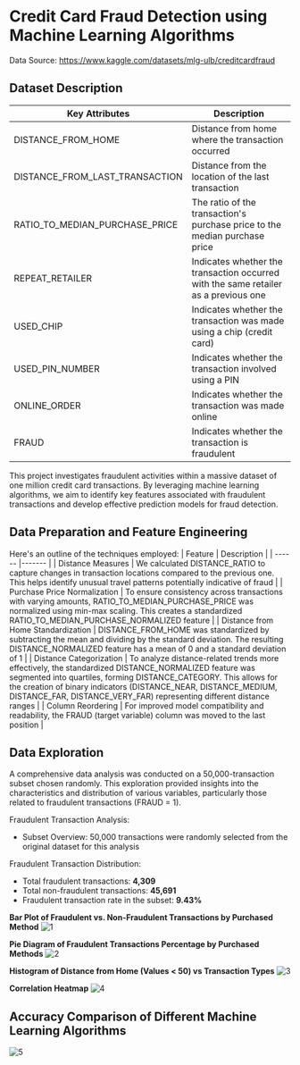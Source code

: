 # Credit Card Fraud Detection using Machine Learning Algorithms

Data Source: https://www.kaggle.com/datasets/mlg-ulb/creditcardfraud

## **Dataset Description**
| Key Attributes | Description |
|--------------|-----------|
| DISTANCE_FROM_HOME | Distance from home where the transaction occurred |
| DISTANCE_FROM_LAST_TRANSACTION | Distance from the location of the last transaction |
| RATIO_TO_MEDIAN_PURCHASE_PRICE | The ratio of the transaction's purchase price to the median purchase price |
| REPEAT_RETAILER | Indicates whether the transaction occurred with the same retailer as a previous one |
| USED_CHIP | Indicates whether the transaction was made using a chip (credit card) |
| USED_PIN_NUMBER | Indicates whether the transaction involved using a PIN |
| ONLINE_ORDER | Indicates whether the transaction was made online |
| FRAUD | Indicates whether the transaction is fraudulent | 

This project investigates fraudulent activities within a massive dataset of one million credit card transactions. By leveraging machine learning algorithms, we aim to identify key features associated with fraudulent transactions and develop effective prediction models for fraud detection.

## **Data Preparation and Feature Engineering**
Here's an outline of the techniques employed:
  | Feature | Description |
  | ------ |------- |
  | Distance Measures | We calculated DISTANCE_RATIO to capture changes in transaction locations compared to the previous one. This helps identify unusual travel patterns potentially indicative of fraud | 
  | Purchase Price Normalization | To ensure consistency across transactions with varying amounts, RATIO_TO_MEDIAN_PURCHASE_PRICE was normalized using min-max scaling. This creates a standardized RATIO_TO_MEDIAN_PURCHASE_NORMALIZED feature |
  | Distance from Home Standardization | DISTANCE_FROM_HOME was standardized by subtracting the mean and dividing by the standard deviation. The resulting DISTANCE_NORMALIZED feature has a mean of 0 and a standard deviation of 1 |
  | Distance Categorization | To analyze distance-related trends more effectively, the standardized DISTANCE_NORMALIZED feature was segmented into quartiles, forming DISTANCE_CATEGORY. This allows for the creation of binary indicators (DISTANCE_NEAR,               DISTANCE_MEDIUM, DISTANCE_FAR, DISTANCE_VERY_FAR) representing different distance ranges |
  | Column Reordering | For improved model compatibility and readability, the FRAUD (target variable) column was moved to the last position |

## **Data Exploration**
A comprehensive data analysis was conducted on a 50,000-transaction subset chosen randomly. This exploration provided insights into the characteristics and distribution of various variables, particularly those related to fraudulent transactions (FRAUD = 1).

Fraudulent Transaction Analysis:
- Subset Overview: 50,000 transactions were randomly selected from the original dataset for this analysis 
  
Fraudulent Transaction Distribution:
- Total fraudulent transactions: **4,309** 
- Total non-fraudulent transactions: **45,691** 
- Fraudulent transaction rate in the subset: **9.43%**

**Bar Plot of Fraudulent vs. Non-Fraudulent Transactions by Purchased Method**
![1](https://github.com/tahmidilahi/credit_card_fraud_detection_algorithm/assets/170153132/95745d8e-a524-46c0-a69a-ef9f6ac7dc22)

**Pie Diagram of Fraudulent Transactions Percentage by Purchased Methods**
![2](https://github.com/tahmidilahi/credit_card_fraud_detection_algorithm/assets/170153132/3f03b51b-d3f9-4985-956c-60b05a810594)

**Histogram of Distance from Home (Values < 50) vs Transaction Types**
![3](https://github.com/tahmidilahi/credit_card_fraud_detection_algorithm/assets/170153132/f2cb969a-4609-48ad-9100-0954899ccf7e)

**Correlation Heatmap**
![4](https://github.com/tahmidilahi/credit_card_fraud_detection_algorithm/assets/170153132/e6b6b55b-a62d-4ab3-a6d4-061af44fbc2d)

## **Accuracy Comparison of Different Machine Learning Algorithms**
![5](https://github.com/tahmidilahi/credit_card_fraud_detection_algorithm/assets/170153132/ceaa4f12-69ab-449d-85a7-ecb99d3552cd)
